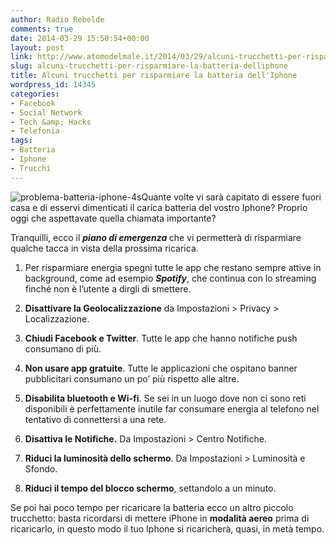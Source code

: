 ```yaml
---
author: Radio Rebelde
comments: true
date: 2014-03-29 15:50:54+00:00
layout: post
link: http://www.atomodelmale.it/2014/03/29/alcuni-trucchetti-per-risparmiare-la-batteria-delliphone/
slug: alcuni-trucchetti-per-risparmiare-la-batteria-delliphone
title: Alcuni trucchetti per risparmiare la batteria dell'Iphone
wordpress_id: 14345
categories:
- Facebook
- Social Network
- Tech &amp; Hacks
- Telefonia
tags:
- Batteria
- Iphone
- Trucchi
---
```


![problema-batteria-iphone-4s](http://www.atomodelmale.it/wp-content/uploads/2014/03/problema-batteria-iphone-4s-300x196.jpg)Quante volte vi sarà capitato di essere fuori casa e di esservi dimenticati il carica batteria del vostro Iphone? Proprio oggi che aspettavate quella chiamata importante?

Tranquilli, ecco il _**piano di emergenza <salvabatteria>**_ che vi permetterà di risparmiare qualche tacca in vista della prossima ricarica.



	
  1. Per risparmiare energia spegni tutte le app che restano sempre attive in background, come ad esempio _**Spotify**_, che continua con lo streaming finché non è l’utente a dirgli di smettere.

	
  2. **Disattivare la Geolocalizzazione** da Impostazioni > Privacy > Localizzazione.

	
  3. **Chiudi Facebook e Twitter**. Tutte le app che hanno notifiche push consumano di più.

	
  4. **Non usare app gratuite**. Tutte le applicazioni che ospitano banner pubblicitari consumano un po’ più rispetto alle altre.

	
  5. **Disabilita bluetooth e Wi-fi**. Se sei in un luogo dove non ci sono reti disponibili è perfettamente inutile far consumare energia al telefono nel tentativo di connettersi a una rete.

	
  6. **Disattiva le Notifiche.** Da Impostazioni > Centro Notifiche.

	
  7. **Riduci la luminosità dello schermo**. Da Impostazioni > Luminosità e Sfondo.

	
  8. **Riduci il tempo del blocco schermo**, settandolo a un minuto.





Se poi hai poco tempo per ricaricare la batteria ecco un altro piccolo trucchetto: basta ricordarsi di mettere iPhone in **modalità aereo** prima di ricaricarlo, in questo modo il tuo Iphone si ricaricherà, quasi, in metà tempo.
